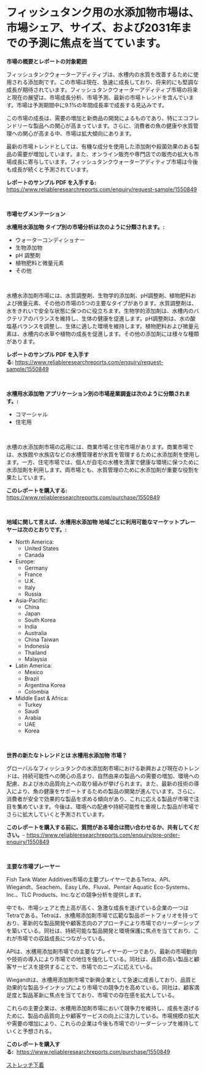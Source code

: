 <p><h1>フィッシュタンク用の水添加物市場は、市場シェア、サイズ、および2031年までの予測に焦点を当てています。</h1></p><p><strong>市場の概要とレポートの対象範囲</strong></p>
<p><p>フィッシュタンクウォーターアディティブは、水槽内の水質を改善するために使用される添加剤です。この市場は現在、急速に成長しており、将来的にも堅調な成長が期待されています。フィッシュタンクウォーターアディティブ市場の将来と現在の展望は、市場成長分析、市場予測、最新の市場トレンドを含んでいます。市場は予測期間中に9.1%の年間成長率で成長する見込みです。</p><p>この市場の成長は、需要の増加と新商品の開発によるものであり、特にエコフレンドリーな製品への関心が高まっています。さらに、消費者の魚の健康や水質管理への関心が高まる中、市場は拡大傾向にあります。</p><p>最新の市場トレンドとしては、有機な成分を使用した添加剤や殺菌効果のある製品の需要が増加しています。また、オンライン販売や専門店での販売の拡大も市場成長に寄与しています。フィッシュタンクウォーターアディティブ市場は今後も成長が続くと予測されています。</p></p>
<p><strong>レポートのサンプル PDF を入手する:</strong> <a href="https://www.reliableresearchreports.com/enquiry/request-sample/1550849">https://www.reliableresearchreports.com/enquiry/request-sample/1550849</a></p>
<p>&nbsp;</p>
<p><strong>市場セグメンテーション</strong></p>
<p><strong>水槽用水添加物 タイプ別の市場分析は次のように分類されます。:</strong></p>
<p><ul><li>ウォーターコンディショナー</li><li>生物添加物</li><li>pH 調整剤</li><li>植物肥料と微量元素</li><li>その他</li></ul></p>
<p>&nbsp;</p>
<p><p>水槽水添加剤市場には、水質調整剤、生物学的添加剤、pH調整剤、植物肥料および微量元素、その他の市場の5つの主要なタイプがあります。水質調整剤は、水をきれいで安全な状態に保つのに役立ちます。生物学的添加剤は、水槽内のバクテリアのバランスを維持し、生体の健康を促進します。pH調整剤は、水の酸塩基バランスを調整し、生体に適した環境を維持します。植物肥料および微量元素は、水槽内の水草や植物の成長を促進します。その他の添加剤には様々な種類があります。</p></p>
<p><strong>レポートのサンプル PDF を入手する:</strong>&nbsp;<a href="https://www.reliableresearchreports.com/enquiry/request-sample/1550849">https://www.reliableresearchreports.com/enquiry/request-sample/1550849</a></p>
<p>&nbsp;</p>
<p><strong> 水槽用水添加物 アプリケーション別の市場産業調査は次のように分類されます。:</strong></p>
<p><ul><li>コマーシャル</li><li>住宅用</li></ul></p>
<p>&nbsp;</p>
<p><p>水槽の水添加剤市場の応用には、商業市場と住宅市場があります。商業市場では、水族館や水族店などの水槽管理者が水質を管理するために水添加剤を使用します。一方、住宅市場では、個人が自宅の水槽を清潔で健康な環境に保つために水添加剤を利用します。両市場とも、水質管理のために水添加剤が重要な役割を果たしています。</p></p>
<p><strong>このレポートを購入する:</strong>&nbsp; <a href="https://www.reliableresearchreports.com/purchase/1550849">https://www.reliableresearchreports.com/purchase/1550849</a></p>
<p>&nbsp;</p>
<p><strong>地域に関して言えば、水槽用水添加物 地域ごとに利用可能なマーケットプレーヤーは次のとおりです。:</strong></p>
<p><ul>
    <li>
        North America:
        <ul>
            <li>United States</li>
            <li>Canada</li>
        </ul>
    </li>
    <li>
        Europe:
        <ul>
            <li>Germany</li>
            <li>France</li>
            <li>U.K.</li>
            <li>Italy</li>
            <li>Russia</li>
        </ul>
    </li>
    <li>
        Asia-Pacific:
        <ul>
            <li>China</li>
            <li>Japan</li>
            <li>South Korea</li>
            <li>India</li>
            <li>Australia</li>
            <li>China Taiwan</li>
            <li>Indonesia</li>
            <li>Thailand</li>
            <li>Malaysia</li>
        </ul>
    </li>
    <li>
        Latin America:
        <ul>
            <li>Mexico</li>
            <li>Brazil</li>
            <li>Argentina Korea</li>
            <li>Colombia</li>
        </ul>
    </li>
    <li>
        Middle East & Africa:
        <ul>
            <li>Turkey</li>
            <li>Saudi</li>
            <li>Arabia</li>
            <li>UAE</li>
            <li>Korea</li>
        </ul>
    </li>
    </ul></p>
<p>&nbsp;</p>
<p><strong>世界の新たなトレンドとは 水槽用水添加物 市場？</strong></p>
<p><p>グローバルなフィッシュタンクの水添加剤市場における新興および現在のトレンドは、持続可能性への関心の高まり、自然由来の製品への需要の増加、環境への配慮、および水の品質向上への取り組みが挙げられます。また、最新の技術の導入により、魚の健康をサポートするための製品の開発が進んでいます。さらに、消費者が安全で効果的な製品を求める傾向があり、これに応える製品が市場で注目を集めています。今後は、環境への配慮や持続可能性を重視した製品が市場でさらに拡大していくと予測されています。</p></p>
<p><strong>このレポートを購入する前に、質問がある場合は問い合わせるか、共有してください。</strong>- <a href="https://www.reliableresearchreports.com/enquiry/pre-order-enquiry/1550849">https://www.reliableresearchreports.com/enquiry/pre-order-enquiry/1550849</a></p>
<p>&nbsp;</p>
<p><strong>主要な市場プレーヤー</strong></p>
<p><p>Fish Tank Water Additives市場の主要プレイヤーであるTetra、API、Wiegandt、Seachem、Easy Life、Fluval、Pentair Aquatic Eco-Systems、Inc.、TLC Products、Inc.などの競争分析を提供します。 </p><p>中でも、市場シェアと売上高が高く、急激な成長を遂げている企業の一つはTetraである。Tetraは、水槽用添加剤市場で広範な製品ポートフォリオを持っており、革新的な製品開発や顧客志向のアプローチにより市場でのリーダーシップを築いている。同社は、持続可能な製品開発と環境保護に焦点を当てており、これが市場での収益成長につながっている。</p><p>APIは、水槽用添加剤市場での主要なプレイヤーの一つであり、最新の市場動向や技術の導入により市場での地位を強化している。同社は、品質の高い製品と顧客サービスを提供することで、市場でのニーズに応えている。</p><p>Wiegandtは、水槽用添加剤市場で新興企業として急速に成長しており、品質と効果的な製品ラインナップにより市場での競争力を高めている。同社は、顧客満足度と製品革新に焦点を当てており、市場での存在感を拡大している。</p><p>これらの主要企業は、水槽用添加剤市場において競争力を維持し、成長を遂げるために、製品の品質向上や顧客サービスの向上に注力している。市場規模の拡大や需要の増加により、これらの企業は今後も市場でのリーダーシップを維持していくと予想される。</p></p>
<p><strong>このレポートを購入する:</strong>&nbsp;&nbsp;<a href="https://www.reliableresearchreports.com/purchase/1550849">https://www.reliableresearchreports.com/purchase/1550849</a></p>
<p><p><a href="https://github.com/mohamedbakry57/Market-Research-Report-List-3/blob/main/18969156820.md">ストレッチ下着</a></p></p>